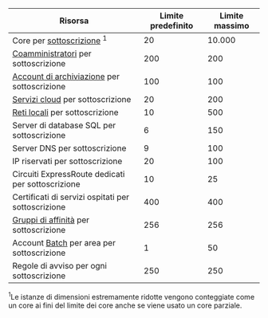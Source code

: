 Risorsa|Limite predefinito|Limite massimo
---|---|---
Core per [sottoscrizione](../articles/billing-buy-sign-up-azure-subscription.md) <sup>1</sup>|20|10\.000
[Coamministratori](../articles/billing-add-change-azure-subscription-administrator.md) per sottoscrizione|200|200
[Account di archiviazione](../articles/storage/storage-create-storage-account.md) per sottoscrizione|100|100
[Servizi cloud](../articles/cloud-services/fundamentals-application-models.md#tellmecs) per sottoscrizione|20|200
[Reti locali](http://msdn.microsoft.com/library/jj157100.aspx) per sottoscrizione|10|500
Server di database SQL per sottoscrizione|6|150
Server DNS per sottoscrizione|9|100
IP riservati per sottoscrizione|20|100
Circuiti ExpressRoute dedicati per sottoscrizione|10|25
Certificati di servizi ospitati per sottoscrizione|400|400
[Gruppi di affinità](../articles/virtual-network/virtual-networks-migrate-to-regional-vnet.md) per sottoscrizione|256|256
Account [Batch](https://azure.microsoft.com/services/batch/) per area per sottoscrizione|1|50
Regole di avviso per ogni sottoscrizione|250|250

<sup>1</sup>Le istanze di dimensioni estremamente ridotte vengono conteggiate come un core ai fini del limite dei core anche se viene usato un core parziale.

<!---HONumber=AcomDC_0211_2016-->